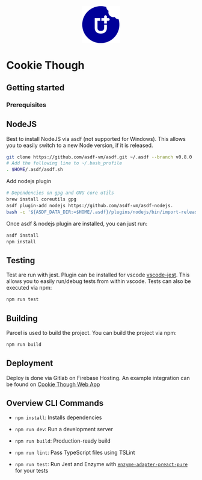 <div align="center">
    <img src="./assets/logo.png" width="100" height="auto"/>
</div>

# Cookie Though

## Getting started

### Prerequisites

## NodeJS

Best to install NodeJS via asdf (not supported for Windows). This allows you to easily switch to a new Node version, if it is released.

```sh
git clone https://github.com/asdf-vm/asdf.git ~/.asdf --branch v0.8.0
# Add the following line to ~/.bash_profile
. $HOME/.asdf/asdf.sh
```

Add nodejs plugin

```sh
# Dependencies on gpg and GNU core utils
brew install coreutils gpg
asdf plugin-add nodejs https://github.com/asdf-vm/asdf-nodejs.
bash -c '${ASDF_DATA_DIR:=$HOME/.asdf}/plugins/nodejs/bin/import-release-team-keyring'
```

Once asdf & nodejs plugin are installed, you can just run:

```sh
asdf install
npm install
```

## Testing

Test are run with jest. Plugin can be installed for vscode [vscode-jest](https://marketplace.visualstudio.com/items?itemName=Orta.vscode-jest). This allows you to easily run/debug tests from within vscode. Tests can also be executed via npm:

```sh
npm run test
```

## Building

Parcel is used to build the project. You can build the project via npm:

```sh
npm run build
```

## Deployment

Deploy is done via Gitlab on Firebase Hosting. An example integration can be found on [Cookie Though Web App](https://cookie-though.web.app/)

## Overview CLI Commands

* `npm install`: Installs dependencies

* `npm run dev`: Run a development server

* `npm run build`: Production-ready build

* `npm run lint`: Pass TypeScript files using TSLint

* `npm run test`: Run Jest and Enzyme with
    [`enzyme-adapter-preact-pure`](https://github.com/preactjs/enzyme-adapter-preact-pure) for
    your tests
